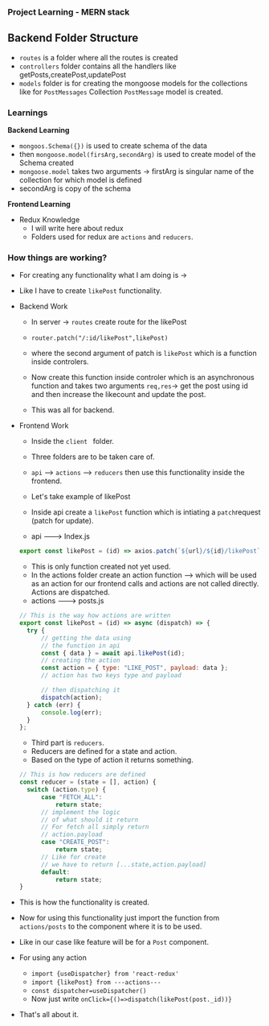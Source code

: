 ### Project Learning - MERN stack

## Backend Folder Structure

- `routes` is a folder where all the routes is created
- `controllers` folder contains all the handlers like getPosts,createPost,updatePost
- `models` folder is for creating the mongoose models for the collections like for `PostMessages` Collection `PostMessage` model is created.

### Learnings

**Backend Learning**

- `mongoos.Schema({})` is used to create schema of the data
- then `mongoose.model(firsArg,secondArg)` is used to create model of the Schema created
- `mongoose.model` takes two arguments -> firstArg is singular name of the collection for which model is defined
- secondArg is copy of the schema

**Frontend Learning**

- Redux Knowledge
  - I will write here about redux
  - Folders used for redux are `actions` and `reducers`.

### How things are working?

- For creating any functionality what I am doing is ->

- Like I have to create `likePost` functionality.

- Backend Work

  - In server -> `routes` create route for the likePost
  - `router.patch("/:id/likePost",likePost)`
  - where the second argument of patch is `likePost` which is a function inside controlers.

  - Now create this function inside controler which is an asynchronous function and takes two arguments `req,res`-> get the post using id and then increase the likecount and update the post.

  - This was all for backend.

- Frontend Work

  - Inside the `client ` folder.
  - Three folders are to be taken care of.
  - `api` --> `actions` --> `reducers` then use this functionality inside the frontend.

  - Let's take example of likePost
  - Inside api create a `likePost` function which is intiating a `patch`request (patch for update).
  - api ---> Index.js

  ```js
  export const likePost = (id) => axios.patch(`${url}/${id}/likePost`);
  ```

  - This is only function created not yet used.
  - In the actions folder create an action function --> which will be used as an action for our frontend calls and actions are not called directly. Actions are dispatched.
  - actions ---> posts.js

  ```js
  // This is the way how actions are written
  export const likePost = (id) => async (dispatch) => {
  	try {
  		// getting the data using
  		// the function in api
  		const { data } = await api.likePost(id);
  		// creating the action
  		const action = { type: "LIKE_POST", payload: data };
  		// action has two keys type and payload

  		// then dispatching it
  		dispatch(action);
  	} catch (err) {
  		console.log(err);
  	}
  };
  ```

  - Third part is `reducers`.
  - Reducers are defined for a state and action.
  - Based on the type of action it returns something.

  ```js
  // This is how reducers are defined
  const reducer = (state = [], action) {
    switch (action.type) {
    	case "FETCH_ALL":
    		return state;
        // implement the logic
        // of what should it return
        // For fetch all simply return
        // action.payload
    	case "CREATE_POST":
    		return state;
        // Like for create
        // we have to return [...state,action.payload]
    	default:
    		return state;
  }
  ```

- This is how the functionality is created.

- Now for using this functionality just import the function from `actions/posts` to the component where it is to be used.
- Like in our case like feature will be for a `Post` component.
- For using any action

  - `import {useDispatcher} from 'react-redux'`
  - `import {likePost} from ---actions---`
  - `const dispatcher=useDispatcher()`
  - Now just write `onClick={()=>dispatch(likePost(post._id))}`

- That's all about it.
